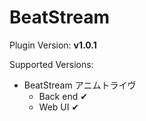 # BeatStream

Plugin Version: **v1.0.1**

Supported Versions:

- BeatStream アニムトライヴ
    - Back end ✔    
    - Web UI ✔